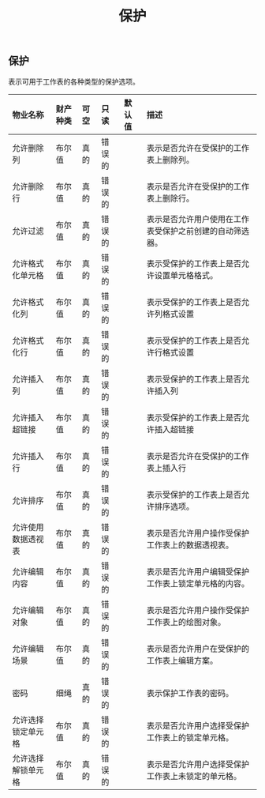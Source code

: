 ﻿---
title: 保护
second_title: Aspose.Cells Cloud Documen
type: docs
url: /zh/specification/model/protection/
description: Aspose.Cells 云模型规范：保护。轻松处理 Excel 和其他电子表格文档，具有打开、生成、编辑、拆分、合并、比较和转换等功能
weight: 50
---
## **保护**

表示可用于工作表的各种类型的保护选项。

|物业名称|财产种类|可空|只读|默认值|描述|
|:- |:- |:- |:- |:- |:- |
|允许删除列|布尔值|真的|错误的||表示是否允许在受保护的工作表上删除列。|
|允许删除行|布尔值|真的|错误的||表示是否允许在受保护的工作表上删除行。|
|允许过滤|布尔值|真的|错误的||表示是否允许用户使用在工作表受保护之前创建的自动筛选器。|
|允许格式化单元格|布尔值|真的|错误的||表示受保护的工作表上是否允许设置单元格格式。|
|允许格式化列|布尔值|真的|错误的||表示受保护的工作表上是否允许列格式设置|
|允许格式化行|布尔值|真的|错误的||表示受保护的工作表上是否允许行格式设置|
|允许插入列|布尔值|真的|错误的||表示受保护的工作表上是否允许插入列|
|允许插入超链接|布尔值|真的|错误的||表示受保护的工作表上是否允许插入超链接|
|允许插入行|布尔值|真的|错误的||表示是否允许在受保护的工作表上插入行|
|允许排序|布尔值|真的|错误的||表示受保护的工作表上是否允许排序选项。|
|允许使用数据透视表|布尔值|真的|错误的||表示是否允许用户操作受保护工作表上的数据透视表。|
|允许编辑内容|布尔值|真的|错误的||表示是否允许用户编辑受保护工作表上锁定单元格的内容。|
|允许编辑对象|布尔值|真的|错误的||表示是否允许用户操作受保护工作表上的绘图对象。|
|允许编辑场景|布尔值|真的|错误的||表示是否允许用户在受保护的工作表上编辑方案。|
|密码|细绳|真的|错误的||表示保护工作表的密码。|
|允许选择锁定单元格|布尔值|真的|错误的||表示是否允许用户选择受保护工作表上的锁定单元格。|
|允许选择解锁单元格|布尔值|真的|错误的||表示是否允许用户选择受保护工作表上未锁定的单元格。|

